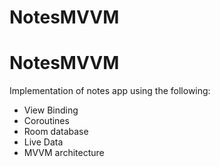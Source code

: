 # NotesMVVM
# NotesMVVM
Implementation of notes app using the following:
- View Binding
- Coroutines
- Room database
- Live Data
- MVVM architecture
